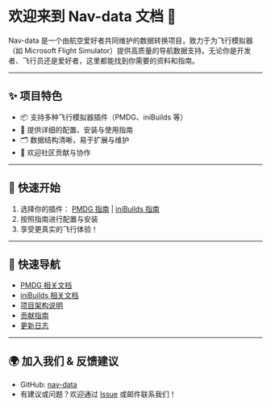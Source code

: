 # 欢迎来到 Nav-data 文档 🚀

Nav-data 是一个由航空爱好者共同维护的数据转换项目，致力于为飞行模拟器（如 Microsoft Flight Simulator）提供高质量的导航数据支持。无论你是开发者、飞行员还是爱好者，这里都能找到你需要的资料和指南。

---

## ✨ 项目特色
- 📦 支持多种飞行模拟器插件（PMDG、iniBuilds 等）
- 🛫 提供详细的配置、安装与使用指南
- 🗂️ 数据结构清晰，易于扩展与维护
- 🤝 欢迎社区贡献与协作

---

## 🚀 快速开始
1. 选择你的插件： [PMDG 指南](/PMDG/guide/index) | [iniBuilds 指南](/iniBuilds/guide/index)
2. 按照指南进行配置与安装
3. 享受更真实的飞行体验！

---

## 🧭 快速导航
- [PMDG 相关文档](/PMDG/guide/index)
- [iniBuilds 相关文档](/iniBuilds/guide/index)
- [项目架构说明](/iniBuilds/architecture)
- [贡献指南](/iniBuilds/contributing)
- [更新日志](/iniBuilds/changelog)

---

## 🌍 加入我们 & 反馈建议
- GitHub: [nav-data](https://github.com/nav-data)
- 有建议或问题？欢迎通过 [Issue](https://github.com/nav-data/nav-data/issues) 或邮件联系我们！

